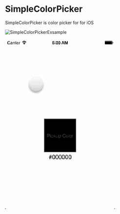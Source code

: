 SimpleColorPicker
=================

SimpleColorPicker is color picker for for iOS

<img src="https://raw.githubusercontent.com/notoroid/SimpleColorPicker/master/Screenshots/ss02.gif" style="width: 320px; height: 568px;" alt="SimpleColorPickerExsample" /></a>

<img src="https://raw.githubusercontent.com/notoroid/SimpleColorPicker/master/Screenshots/ss01.gif" style="width: 360px; height: 554px;" alt="SimpleColorPickerExsample" /></a>
